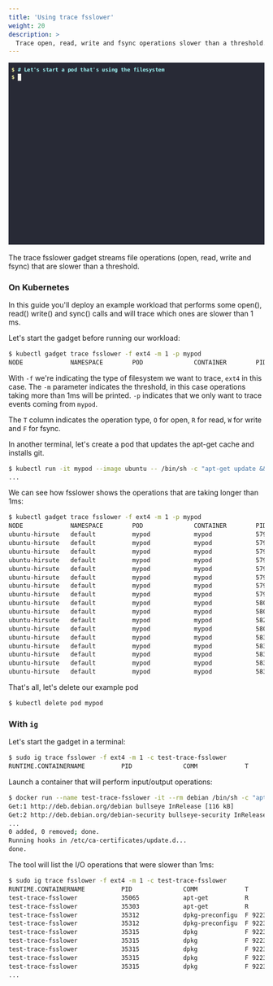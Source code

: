 ```yaml
---
title: 'Using trace fsslower'
weight: 20
description: >
  Trace open, read, write and fsync operations slower than a threshold.
---
```


![Screencast of the trace fsslower gadget](fsslower.gif)

The trace fsslower gadget streams file operations (open, read, write and
fsync) that are slower than a threshold.

### On Kubernetes

In this guide you'll deploy an example workload that performs some
open(), read() write() and sync() calls and will trace which ones are
slower than 1 ms.

Let's start the gadget before running our workload:

```bash
$ kubectl gadget trace fsslower -f ext4 -m 1 -p mypod
NODE             NAMESPACE        POD              CONTAINER        PID     COMM             T BYTES  OFFSET  LAT      FILE
```

With `-f` we're indicating the type of filesystem we want to trace,
`ext4` in this case. The `-m` parameter indicates the threshold, in this
case operations taking more than 1ms will be printed. `-p` indicates
that we only want to trace events coming from `mypod`.

The `T` column indicates the operation type, `O` for open, `R` for read,
`W` for write and `F` for fsync.

In another terminal, let's create a pod that updates the apt-get cache
and installs git.

```bash
$ kubectl run -it mypod --image ubuntu -- /bin/sh -c "apt-get update && apt-get install -y git"
...
```

We can see how fsslower shows the operations that are taking longer than 1ms:

```bash
$ kubectl gadget trace fsslower -f ext4 -m 1 -p mypod
NODE             NAMESPACE        POD              CONTAINER        PID     COMM             T BYTES  OFFSET  LAT      FILE
ubuntu-hirsute   default          mypod            mypod            579778  dpkg             F 0      0       2.66     perl-modules-5.30.list-new
ubuntu-hirsute   default          mypod            mypod            579778  dpkg             F 0      0       1.49     libperl5.30:amd64.list-new
ubuntu-hirsute   default          mypod            mypod            579778  dpkg             F 0      0       1.45     control
ubuntu-hirsute   default          mypod            mypod            579778  dpkg             F 0      0       1.01     less.list-new
ubuntu-hirsute   default          mypod            mypod            579778  dpkg             F 0      0       1.05     symbols
ubuntu-hirsute   default          mypod            mypod            579778  dpkg             F 0      0       1.05     md5sums
ubuntu-hirsute   default          mypod            mypod            579778  dpkg             F 0      0       1.16     control
ubuntu-hirsute   default          mypod            mypod            579778  dpkg             F 0      0       1.09     git.list-new
ubuntu-hirsute   default          mypod            mypod            580362  dpkg             F 0      0       1.16     tmp.i
ubuntu-hirsute   default          mypod            mypod            580363  frontend         F 0      0       1.50     templates.dat-new
ubuntu-hirsute   default          mypod            mypod            582040  dpkg-trigger     F 0      0       1.10     triggers
ubuntu-hirsute   default          mypod            mypod            580382  frontend         F 0      0       1.22     templates.dat-new
ubuntu-hirsute   default          mypod            mypod            583411  dpkg             F 0      0       2.25     perl-modules-5.30.list-new
ubuntu-hirsute   default          mypod            mypod            583411  dpkg             F 0      0       2.05     libperl5.30:amd64.list-new
ubuntu-hirsute   default          mypod            mypod            583411  dpkg             F 0      0       1.13     tmp.i
ubuntu-hirsute   default          mypod            mypod            583411  dpkg             F 0      0       1.26     updates
ubuntu-hirsute   default          mypod            mypod            583411  dpkg             F 0      0       1.22     md5sums
```

That's all, let's delete our example pod

```bash
$ kubectl delete pod mypod
```

### With `ig`

Let's start the gadget in a terminal:

```bash
$ sudo ig trace fsslower -f ext4 -m 1 -c test-trace-fsslower
RUNTIME.CONTAINERNAME          PID              COMM             T      BYTES     OFFSET        LAT FILE
```

Launch a container that will perform input/output operations:

```bash
$ docker run --name test-trace-fsslower -it --rm debian /bin/sh -c "apt-get update && apt-get install -y git"
Get:1 http://deb.debian.org/debian bullseye InRelease [116 kB]
Get:2 http://deb.debian.org/debian-security bullseye-security InRelease [48.4 kB]
...
0 added, 0 removed; done.
Running hooks in /etc/ca-certificates/update.d...
done.
```

The tool will list the I/O operations that were slower than 1ms:

```bash
$ sudo ig trace fsslower -f ext4 -m 1 -c test-trace-fsslower
RUNTIME.CONTAINERNAME          PID              COMM             T      BYTES     OFFSET        LAT FILE
test-trace-fsslower            35065            apt-get          R      32771          0       7671 status
test-trace-fsslower            35303            apt-get          R       5619          0       7434 extended_states
test-trace-fsslower            35312            dpkg-preconfigu  F 922337203…          0       3586 #29920952
test-trace-fsslower            35312            dpkg-preconfigu  F 922337203…          0       4239 #29920954
test-trace-fsslower            35315            dpkg             F 922337203…          0       3774 control
test-trace-fsslower            35315            dpkg             F 922337203…          0       3049 md5sums
test-trace-fsslower            35315            dpkg             F 922337203…          0       3064 tmp.ci
test-trace-fsslower            35315            dpkg             F 922337203…          0       2886 tmp.i
test-trace-fsslower            35315            dpkg             F 922337203…          0       4173 updates
...
```
